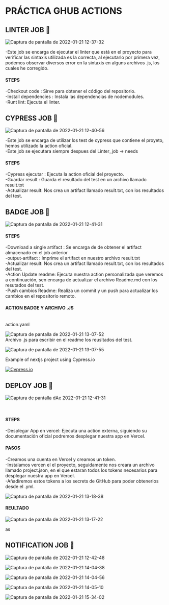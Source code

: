 


# PRÁCTICA GHUB ACTIONS




## LINTER JOB 🚀
![Captura de pantalla de 2022-01-21 12-37-32](https://user-images.githubusercontent.com/62066419/150520890-574ba131-1e20-43a0-be18-6deb3def4f6c.png)

-Este job se encarga de ejecutar el linter que está en el proyecto para verificar las sintaxis utilizada es la correcta, al ejecutarlo por primera vez, podemos observar diversos error en la sintaxis en alguns archivos .js, los cuales he corregido.

#### STEPS

-Checkout code : Sirve para obtener el código del repositorio.<br>
-Install dependencies : Instala las dependencias de nodemodules.<br>
-Runt lint: Ejecuta el linter.


## CYPRESS JOB 🚀
![Captura de pantalla de 2022-01-21 12-40-56](https://user-images.githubusercontent.com/62066419/150521600-d3f1b3ff-ee25-40d9-a2ad-394a4acc09a5.png)

-Este job se encarga de utilizar los test de cypress que contiene el proyeto, hemos utilizado la action oficial.<br>
-Este job se ejecutara siempre despues del Linter_job -> needs

#### STEPS

-Cypress ejecutar : Ejecuta la action oficial del proyecto.<br>
-Guardar result : Guarda el resultado del test en un archivo llamado result.txt<br>
-Actualizar result: Nos crea un artifact llamado result.txt, con los resultados del test.



## BADGE JOB 🚀

![Captura de pantalla de 2022-01-21 12-41-31](https://user-images.githubusercontent.com/62066419/150521641-814c7ef4-bb63-4138-ac48-e91b43b83447.png)


#### STEPS

-Download a single artifact : Se encarga de de obtener el artifact almacenado en el job anterior<br>
-output-artifact : Imprime el artifact en nuestro archivo result.txt<br>
-Actualizar result: Nos crea un artifact llamado result.txt, con los resultados del test.<br>
-Action Update readme: Ejecuta nuestra action personalizada que veremos a continuación, sen encarga de actualizar el archivo Readme.md con los resutados del test.<br>
-Push cambios Readme: Realiza un commit y un push para actualizar los cambios en el repositorio remoto.

#### ACTION BADGE Y ARCHIVO .JS
<br>
action.yaml

![Captura de pantalla de 2022-01-21 13-07-52](https://user-images.githubusercontent.com/62066419/150524752-95d2c900-3e21-4f2f-ae0c-6178b7ce0a2a.png)
<br>
Archivo .js para escribir en el readme los reusltados del test.

![Captura de pantalla de 2022-01-21 13-07-55](https://user-images.githubusercontent.com/62066419/150524766-71d11c7b-9ff3-4a82-ba7b-6a6d8b6f0678.png)



Example of nextjs project using Cypress.io

<!---Start place for the badge -->
[![Cypress.io](https://img.shields.io/badge/tested%20with-Cypress-04C38E.svg)](https://www.cypress.io/)

<!---End place for the badge -->

## DEPLOY JOB 🚀

![Captura de pantalla dAe 2022-01-21 12-41-31](https://user-images.githubusercontent.com/62066419/150521657-d5ff1231-3732-4ddd-bff4-7e8adcd6e70c.png)

<br>

#### STEPS

-Desplegar App en vercel: Ejecuta una action externa, siguiendo su documentación oficial podremos desplegar nuestra app en Vercel.

#### PASOS

-Creamos una cuenta en Vercel y creamos un token.<br>
-Instalamos vercen el el proyecto, seguidamente nos creara un archivo llamado project.json, en el que estaran todos los tokens necesarios para desplegar nuestra app en Vercel.<br>
-Añadiremos estos tokens a los secrets de GitHub para poder obtenerlos desde el .yml.<br>

![Captura de pantalla de 2022-01-21 13-18-38](https://user-images.githubusercontent.com/62066419/150525988-d8689ca1-c70f-4c24-8833-1ec46cf8c0aa.png)



#### REULTADO 

![Captura de pantalla de 2022-01-21 13-17-22](https://user-images.githubusercontent.com/62066419/150525858-2c096447-e846-4b41-b20f-7a6fc6c33801.png)

as


## NOTIFICATION JOB 🚀

![Captura de pantalla de 2022-01-21 12-42-48](https://user-images.githubusercontent.com/62066419/150521675-849b512a-4514-42a0-9117-d83da242fc4a.png)


![Captura de pantalla de 2022-01-21 14-04-38](https://user-images.githubusercontent.com/62066419/150544925-02078e65-93e3-4963-aa48-ee1cd4ab4259.png)



![Captura de pantalla de 2022-01-21 14-04-56](https://user-images.githubusercontent.com/62066419/150544960-50e7f18e-a14b-4dbd-9d34-41f266d8ab20.png)



![Captura de pantalla de 2022-01-21 14-05-10](https://user-images.githubusercontent.com/62066419/150544975-af0470c5-7313-440c-b28f-c04ecdb694ab.png)


![Captura de pantalla de 2022-01-21 15-34-02](https://user-images.githubusercontent.com/62066419/150544989-75c40041-472f-47fb-bd38-d5fd0bb01b44.png)





